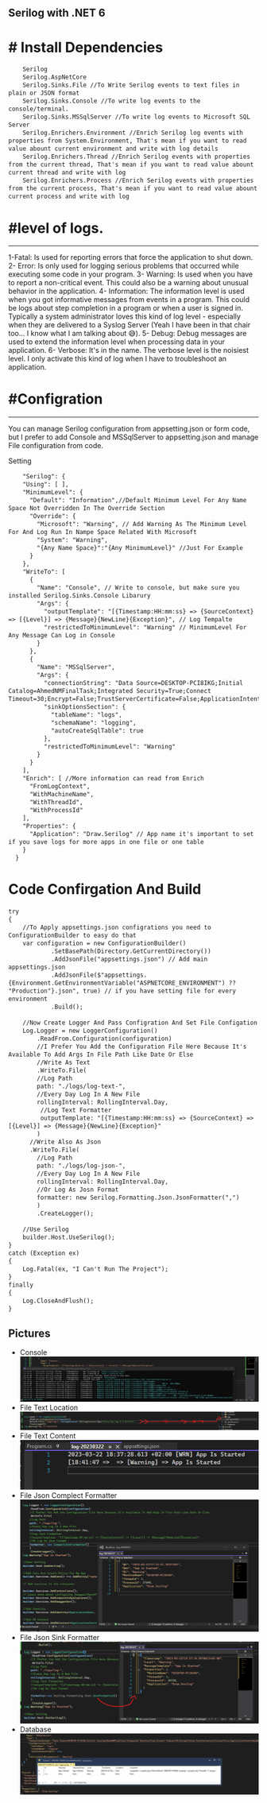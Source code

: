 ## Serilog with .NET 6


# # Install Dependencies
```
	Serilog
    Serilog.AspNetCore
    Serilog.Sinks.File //To Write Serilog events to text files in plain or JSON format
    Serilog.Sinks.Console //To write log events to the console/terminal.
    Serilog.Sinks.MSSqlServer //To write log events to Microsoft SQL Server
    Serilog.Enrichers.Environment //Enrich Serilog log events with properties from System.Environment, That's mean if you want to read value abount current environment and write with log details
    Serilog.Enrichers.Thread //Enrich Serilog events with properties from the current thread, That's mean if you want to read value abount current thread and write with log
    Serilog.Enrichers.Process //Enrich Serilog events with properties from the current process, That's mean if you want to read value abount current process and write with log
```

# #level of logs.
--------------------------------------------------------------------------------
1-Fatal: Is used for reporting errors that force the application to shut down.
2- Error: Is only used for logging serious problems that occurred while executing some code in your program.
3- Warning: Is used when you have to report a non-critical event. This could also be a warning about unusual behavior in the application.
4- Information: The information level is used when you got informative messages from events in a program. This could be logs about step completion in a program or when a user is signed in. Typically a system administrator loves this kind of log level - especially when they are delivered to a Syslog Server (Yeah I have been in that chair too... I know what I am talking about 😅).
5- Debug: Debug messages are used to extend the information level when processing data in your application.
6- Verbose: It's in the name. The verbose level is the noisiest level. I only activate this kind of log when I have to troubleshoot an application.


# #Configration
--------------------------------------------------------------------------------
You can manage Serilog configuration from appsetting.json or form code, but I prefer to add Console and MSSqlServer to appsetting.json and manage File configuration from code.

Setting
```
    "Serilog": {
    "Using": [ ],
    "MinimumLevel": {
      "Default": "Information",//Default Minimum Level For Any Name Space Not Overridden In The Override Section
      "Override": {
        "Microsoft": "Warning", // Add Warning As The Minimum Level For And Log Run In Nampe Space Related With Microsoft
        "System": "Warning",
        "{Any Name Space}":"{Any MinimumLevel}" //Just For Example
      }
    },
    "WriteTo": [
      {
        "Name": "Console", // Write to console, but make sure you installed Serilog.Sinks.Console Libarury
        "Args": {
          "outputTemplate": "[{Timestamp:HH:mm:ss} => {SourceContext} => [{Level}] => {Message}{NewLine}{Exception}", // Log Tempalte 
          "restrictedToMinimumLevel": "Warning" // MinimumLevel For Any Message Can Log in Console
        }
      },
      {
        "Name": "MSSqlServer",
        "Args": {
          "connectionString": "Data Source=DESKTOP-PCI8IKG;Initial Catalog=AhmedNMFinalTask;Integrated Security=True;Connect Timeout=30;Encrypt=False;TrustServerCertificate=False;ApplicationIntent=ReadWrite;MultiSubnetFailover=False",
          "sinkOptionsSection": {
            "tableName": "logs",
            "schemaName": "logging",
            "autoCreateSqlTable": true
          },
          "restrictedToMinimumLevel": "Warning"
        }
      }
    ],
    "Enrich": [ //More information can read from Enrich
      "FromLogContext",
      "WithMachineName",
      "WithThreadId",
      "WithProcessId"
    ],
    "Properties": {
      "Application": "Draw.Serilog" // App name it's important to set if you save logs for more apps in one file or one table
    }
  }
```

# Code Confirgation And Build
```
try
{
    //To Apply appsettings.json configrations you need to ConfigurationBuilder to easy do that
    var configuration = new ConfigurationBuilder()
            .SetBasePath(Directory.GetCurrentDirectory())
            .AddJsonFile("appsettings.json") // Add main appsettings.json
            .AddJsonFile($"appsettings.{Environment.GetEnvironmentVariable("ASPNETCORE_ENVIRONMENT") ?? "Production"}.json", true) // if you have setting file for every environment
            .Build();

    //Now Create Logger And Pass Configration And Set File Configation
    Log.Logger = new LoggerConfiguration()
        .ReadFrom.Configuration(configuration)
        //I Prefer You Add the Configuration File Here Because It's Available To Add Args In File Path Like Date Or Else
        //Write As Text
        .WriteTo.File(
        //Log Path
        path: "./logs/log-text-",
        //Every Day Log In A New File
        rollingInterval: RollingInterval.Day,
         //Log Text Formatter
         outputTemplate: "[{Timestamp:HH:mm:ss} => {SourceContext} => [{Level}] => {Message}{NewLine}{Exception}"
        )
      //Write Also As Json
      .WriteTo.File(
        //Log Path
        path: "./logs/log-json-",
        //Every Day Log In A New File
        rollingInterval: RollingInterval.Day,
        //Or Log As Josn Format
        formatter: new Serilog.Formatting.Json.JsonFormatter(",")
        )
        .CreateLogger();

    //Use Serilog
    builder.Host.UseSerilog();
}
catch (Exception ex)
{
    Log.Fatal(ex, "I Can't Run The Project");
}
finally
{
    Log.CloseAndFlush();
}
```

Pictures
--------------------------------------------------------------------------------
- Console
<br>![Console](https://github.com/ahmednageebmahmoud/.NetCore-Angualr-Diagram-App/blob/master/Documentation/Serilog_console.png?raw=true)
- File Text Location
<br>![File Text Location](https://github.com/ahmednageebmahmoud/.NetCore-Angualr-Diagram-App/blob/master/Documentation/Serilog_File_Text.png?raw=true)
- File Text Content
<br> ![File Text Content](https://github.com/ahmednageebmahmoud/.NetCore-Angualr-Diagram-App/blob/master/Documentation/Serilog_File_Text2.png?raw=true)
- File Json Complect Formatter
<br> ![File Json](https://github.com/ahmednageebmahmoud/.NetCore-Angualr-Diagram-App/blob/master/Documentation/Serilog_File_Json.png?raw=true)
- File Json Sink Formatter
<br> ![File Json Formatter](https://github.com/ahmednageebmahmoud/.NetCore-Angualr-Diagram-App/blob/master/Documentation/Serilog_File_Json2.png?raw=true)
- Database
<br> ![Database](https://github.com/ahmednageebmahmoud/.NetCore-Angualr-Diagram-App/blob/master/Documentation/Serilog_DataBase.png?raw=true)
